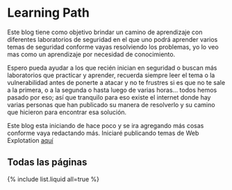 # Learning Path

Este blog tiene como objetivo brindar un camino de aprendizaje con diferentes laboratorios de seguridad en el que uno podrá aprender varios temas de seguridad conforme vayas resolviendo los problemas, yo lo veo mas como un aprendizaje por necesidad de conocimiento.

Espero pueda ayudar a los que recién inician en seguridad o buscan más laboratorios que practicar y aprender, recuerda siempre leer el tema o la vulnerabilidad antes de ponerte a atacar y no te frustres si es que no te sale a la primera, o a la segunda o hasta luego de varias horas... todos hemos pasado por eso; así que tranquilo para eso existe el internet donde hay varias personas que han publicado su manera de resolverlo y su camino que hicieron para encontrar esa solución.

Este blog esta iniciando de hace poco y se ira agregando más cosas conforme vaya redactando más. Iniciaré publicando temas de Web Explotation [aquí](path.md)

## Todas las páginas

{% include list.liquid all=true %}

